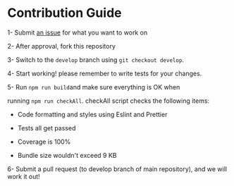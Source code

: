 # Contribution Guide

1- Submit [an issue](https://github.com/ornikar/react-modern-calendar-datepicker/issues/new/choose) for what you want to work on

2- After approval, fork this repository

3- Switch to the `develop` branch using `git checkout develop`.

4- Start working! please remember to write tests for your changes.

5- Run `npm run build`and make sure everything is OK when

running `npm run checkAll`. checkAll script checks the following items:

- Code formatting and styles using Eslint and Prettier

- Tests all get passed

- Coverage is 100%

- Bundle size wouldn&#39;t exceed 9 KB

6- Submit a pull request (to develop branch of main repository), and we will work it out!
